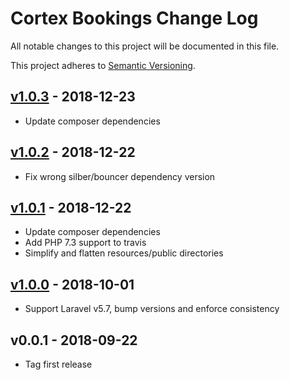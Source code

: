 # Cortex Bookings Change Log

All notable changes to this project will be documented in this file.

This project adheres to [Semantic Versioning](CONTRIBUTING.md).


## [v1.0.3] - 2018-12-23
- Update composer dependencies

## [v1.0.2] - 2018-12-22
- Fix wrong silber/bouncer dependency version

## [v1.0.1] - 2018-12-22
- Update composer dependencies
- Add PHP 7.3 support to travis
- Simplify and flatten resources/public directories

## [v1.0.0] - 2018-10-01
- Support Laravel v5.7, bump versions and enforce consistency

## v0.0.1 - 2018-09-22
- Tag first release

[v1.0.3]: https://github.com/rinvex/cortex-bookings/compare/v1.0.2...v1.0.3
[v1.0.2]: https://github.com/rinvex/cortex-bookings/compare/v1.0.1...v1.0.2
[v1.0.1]: https://github.com/rinvex/cortex-bookings/compare/v1.0.0...v1.0.1
[v1.0.0]: https://github.com/rinvex/cortex-bookings/compare/v0.0.1...v1.0.0
